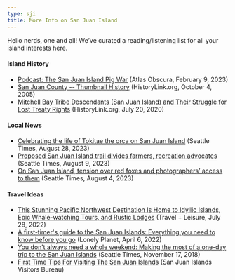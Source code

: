 ```yaml
---
type: sji
title: More Info on San Juan Island
---
```


Hello nerds, one and all! We’ve curated a reading/listening list for all your island interests here.

#### Island History
* [Podcast: The San Juan Island Pig War](https://www.atlasobscura.com/articles/podcast-the-san-juan-island-pig-war) (Atlas Obscura, February 9, 2023)
* [San Juan County -- Thumbnail History](https://www.historylink.org/File/7505) (HistoryLink.org, October 4, 2005)
* [Mitchell Bay Tribe Descendants (San Juan Island) and Their Struggle for Lost Treaty Rights](https://www.historylink.org/File/21075#:~:text=Coast%20Salish%20Life%20on%20San%20Juan%20Island&text=Artifacts%20and%20human%20remains%20suggest,long%20history%20in%20the%20area) (HistoryLink.org, July 20, 2020)

#### Local News
* [Celebrating the life of Tokitae the orca on San Juan Island](https://www.seattletimes.com/seattle-news/celebrating-the-life-of-tokitae-the-orca-at-friday-harbor/) (Seattle Times, August 28, 2023)
* [Proposed San Juan Island trail divides farmers, recreation advocates](https://www.seattletimes.com/life/outdoors/proposed-san-juan-island-trail-divides-farmers-recreation-advocates/) (Seattle Times, August 9, 2023)
* [On San Juan Island, tension over red foxes and photographers’ access to them](https://www.seattletimes.com/pacific-nw-magazine/on-san-juan-island-tension-over-red-foxes-and-photographers-access-to-them/) (Seattle Times, August 4, 2023)

#### Travel Ideas
* [This Stunning Pacific Northwest Destination Is Home to Idyllic Islands, Epic Whale-watching Tours, and Rustic Lodges](https://www.travelandleisure.com/trip-ideas/island-vacations/san-juan-islands-washington-orcas-lopez) (Travel + Leisure, July 28, 2022)
* [A first-timer's guide to the San Juan Islands: Everything you need to know before you go](https://www.lonelyplanet.com/articles/first-time-guide-to-san-juan-islands) (Lonely Planet, April 6, 2022)
* [You don’t always need a whole weekend: Making the most of a one-day trip to the San Juan Islands](https://www.seattletimes.com/life/you-dont-always-need-a-whole-weekend-making-the-most-of-a-one-day-trip-to-the-san-juan-islands/) (Seattle Times, November 17, 2018)
* [First Time Tips For Visiting The San Juan Islands](https://www.visitsanjuans.com/first-time-visitors-guide) 	(San Juan Islands Visitors Bureau)